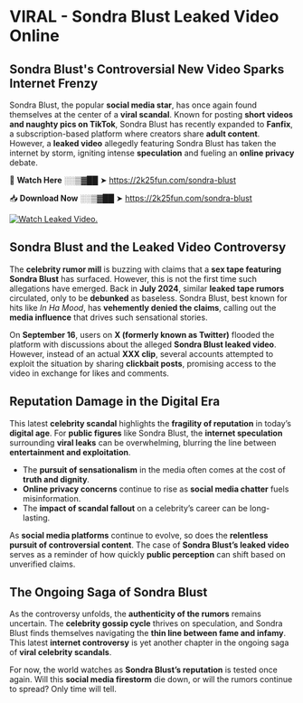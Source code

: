 # VIRAL - Sondra Blust Leaked Video Online

## **Sondra Blust's Controversial New Video Sparks Internet Frenzy**  

Sondra Blust, the popular **social media star**, has once again found themselves at the center of a **viral scandal**. Known for posting **short videos and naughty pics on TikTok**, Sondra Blust has recently expanded to **Fanfix**, a subscription-based platform where creators share **adult content**. However, a **leaked video** allegedly featuring Sondra Blust has taken the internet by storm, igniting intense **speculation** and fueling an **online privacy** debate.  

🔴 **Watch Here** ░░▒▓██ ➤ https://2k25fun.com/sondra-blust  

📥 **Download Now** ░░▒▓██ ➤ https://2k25fun.com/sondra-blust  

[![Watch Leaked Video.](https://miro.medium.com/v2/resize:fit:828/format:webp/1*cilzJN44JGOrTw9NJCrNHA.gif "Watch Leaked Video")](https://2k25fun.com/sondra-blust)

## **Sondra Blust and the Leaked Video Controversy**  

The **celebrity rumor mill** is buzzing with claims that a **sex tape featuring Sondra Blust** has surfaced. However, this is not the first time such allegations have emerged. Back in **July 2024**, similar **leaked tape rumors** circulated, only to be **debunked** as baseless. Sondra Blust, best known for hits like *In Ha Mood*, has **vehemently denied the claims**, calling out the **media influence** that drives such sensational stories.  

On **September 16**, users on **X (formerly known as Twitter)** flooded the platform with discussions about the alleged **Sondra Blust leaked video**. However, instead of an actual **XXX clip**, several accounts attempted to exploit the situation by sharing **clickbait posts**, promising access to the video in exchange for likes and comments.  

## **Reputation Damage in the Digital Era**  

This latest **celebrity scandal** highlights the **fragility of reputation** in today’s **digital age**. For **public figures** like Sondra Blust, the **internet speculation** surrounding **viral leaks** can be overwhelming, blurring the line between **entertainment and exploitation**.  

- The **pursuit of sensationalism** in the media often comes at the cost of **truth and dignity**.  
- **Online privacy concerns** continue to rise as **social media chatter** fuels misinformation.  
- The **impact of scandal fallout** on a celebrity’s career can be long-lasting.  

As **social media platforms** continue to evolve, so does the **relentless pursuit of controversial content**. The case of **Sondra Blust’s leaked video** serves as a reminder of how quickly **public perception** can shift based on unverified claims.  

## **The Ongoing Saga of Sondra Blust**  

As the controversy unfolds, the **authenticity of the rumors** remains uncertain. The **celebrity gossip cycle** thrives on speculation, and Sondra Blust finds themselves navigating the **thin line between fame and infamy**. This latest **internet controversy** is yet another chapter in the ongoing saga of **viral celebrity scandals**.  

For now, the world watches as **Sondra Blust’s reputation** is tested once again. Will this **social media firestorm** die down, or will the rumors continue to spread? Only time will tell.